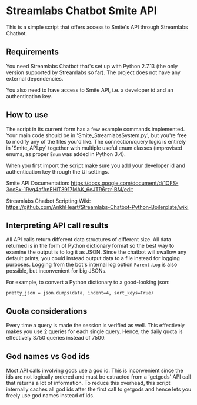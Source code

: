 # Streamlabs Chatbot Smite API
This is a simple script that offers access to Smite's API through Streamlabs Chatbot.

## Requirements
You need Streamlabs Chatbot that's set up with Python 2.7.13 (the only version supported by Streamlabs so far). The project does not have
any external dependencies.

You also need to have access to Smite API, i.e. a developer id and an authentication key.

## How to use
The script in its current form has a few example commands implemented. Your main code should be in 'Smite_StreamlabsSystem.py', but you're
free to modify any of the files you'd like. The connection/query logic is entirely in 'Smite_API.py' together with multiple useful enum classes (improvised enums, as proper `Enum` was added in Python 3.4).

When you first import the script make sure you add your developer id and authentication key through the UI settings.

Smite API Documentation: https://docs.google.com/document/d/1OFS-3ocSx-1Rvg4afAnEHlT3917MAK_6eJTR6rzr-BM/edit

Streamlabs Chatbot Scripting Wiki: https://github.com/AnkhHeart/Streamlabs-Chatbot-Python-Boilerplate/wiki

## Interpreting API call results
All API calls return different data structures of different size. All data returned is in the form of Python dictionary format so the best 
way to examine the output is to log it as JSON. Since the chatbot will swallow any default prints, you could instead output data to a file 
instead for logging purposes. Logging from the bot's internal log option `Parent.Log` is also possible, but inconvenient for big JSONs. 

For example, to convert a Python dictionary to a good-looking json:

`pretty_json = json.dumps(data, indent=4, sort_keys=True)`

## Quota considerations
Every time a query is made the session is verified as well. This effectively makes you use 2 queries for each single query. Hence, the daily
quota is effectively 3750 queries instead of 7500.

## God names vs God ids
Most API calls involving gods use a god id. This is inconvenient since the ids are not logically ordered and must be extracted 
from a 'getgods' API call that returns a lot of information. To reduce this overhead, this script internally caches all god ids
after the first call to getgods and hence lets you freely use god names instead of ids.

